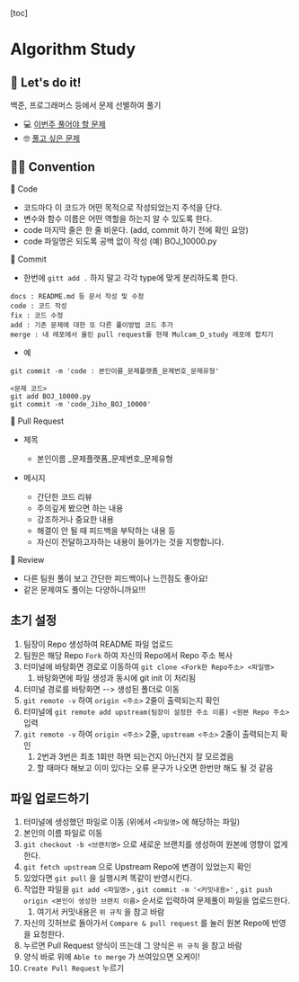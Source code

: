 [toc]

# Algorithm Study

## 🤖 Let's do it!

백준, 프로그래머스 등에서 문제 선별하여 풀기

- 💻 [이번주 풀어야 할 문제](https://www.notion.so/2600d630ae5b4981a591cc7ae07194ad?v=25cc62da178b4f7a9d0a160a9c40a313)
- 🤓 [풀고 싶은 문제](https://www.notion.so/8d68711b3fb74c5f80a6582af77b9756)

## 🤙🏻 Convention

🍒 Code

- 코드마다 이 코드가 어떤 목적으로 작성되었는지 주석을 단다.
- 변수와 함수 이름은 어떤 역할을 하는지 알 수 있도록 한다.
- code 마지막 줄은 한 줄 비운다. (add, commit 하기 전에 확인 요망) 
- code 파일명은 되도록 공백 없이 작성 (예) BOJ_10000.py

🍒 Commit

- 한번에 `gitt add .` 하지 말고 각각 type에 맞게 분리하도록 한다.

```
docs : README.md 등 문서 작성 및 수정
code : 코드 작성
fix : 코드 수정
add : 기존 문제에 대한 또 다른 풀이방법 코드 추가
merge : 내 레포에서 올린 pull request를 현재 Mulcam_D_study 레포에 합치기
```

- 예

```
git commit -m 'code : 본인이름_문제플랫폼_문제번호_문제유형'

<문제 코드>
git add BOJ_10000.py
git commit -m 'code_Jiho_BOJ_10000'
```

🍒 Pull Request

- 제목

  - 본인이름 \_문제플랫폼\_문제번호\_문제유형

- 메시지

  - 간단한 코드 리뷰
  - 주의깊게 봤으면 하는 내용
  - 강조하거나 중요한 내용
  - 해결이 안 될 때 피드백을 부탁하는 내용 등
  - 자신이 전달하고자하는 내용이 들어가는 것을 지향합니다.

  

🍒 Review

- 다른 팀원 풀이 보고 간단한 피드백이나 느낀점도 좋아요!
- 같은 문제여도 풀이는 다양하니까요!!!





## 초기 설정

1. 팀장이 Repo 생성하여 README 파일 업로드
2. 팀원은 해당 Repo `Fork` 하여 자신의 Repo에서 Repo 주소 복사
3. 터미널에 바탕화면 경로로 이동하여 `git clone <Fork한 Repo주소> <파일명>`
   1. 바탕화면에 파일 생성과 동시에 git init 이 처리됨
4. 터미널 경로를 바탕화면 --> 생성된 폴더로 이동
5. `git remote -v` 하여 `origin <주소>` 2줄이 출력되는지 확인
6. 터미널에 `git remote add upstream(팀장이 설정한 주소 이름) <원본 Repo 주소>` 입력
7. `git remote -v` 하여  `origin <주소>` 2줄, `upstream <주소>` 2줄이 출력되는지 확인
   1. 2번과 3번은 최초 1회만 하면 되는건지 아닌건지 잘 모르겠음
   2. 할 때마다 해보고 이미 있다는 오류 문구가 나오면 한번만 해도 될 것 같음

## 파일 업로드하기

1.  터미널에 생성했던 파일로 이동 (위에서 `<파일명>` 에 해당하는 파일)
2. 본인의 이름 파일로 이동
3. `git checkout -b <브랜치명>` 으로 새로운 브랜치를 생성하여 원본에 영향이 없게 한다.
4. `git fetch upstream` 으로 Upstream Repo에 변경이 있었는지 확인
5. 있었다면 `git pull` 을 실행시켜 똑같이 반영시킨다.
6. 작업한 파일을 `git add <파일명>` , `git commit -m '<커밋내용>'` , `git push origin <본인이 생성한 브랜치 이름>` 순서로 입력하여 문제풀이 파일을 업로드한다.
   1. 여기서 커밋내용은 `위 규칙` 을 참고 바람
7. 자신의 깃허브로 돌아가서 `Compare & pull request` 를 눌러 원본 Repo에 반영을 요청한다.
8. 누르면 Pull Request 양식이 뜨는데 그 양식은 `위 규칙` 을 참고 바람
9. 양식 바로 위에 `Able to merge` 가 쓰여있으면 오케이!
10. `Create Pull Request`  누르기

